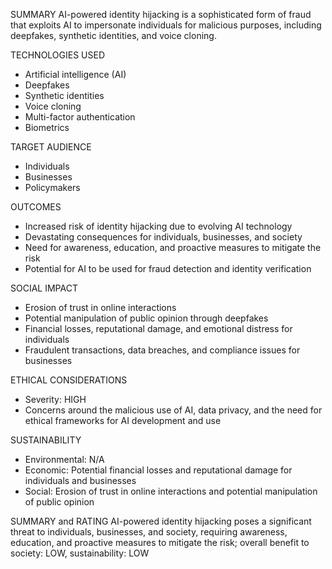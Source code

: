 SUMMARY
AI-powered identity hijacking is a sophisticated form of fraud that exploits AI to impersonate individuals for malicious purposes, including deepfakes, synthetic identities, and voice cloning.

TECHNOLOGIES USED
- Artificial intelligence (AI)
- Deepfakes
- Synthetic identities
- Voice cloning
- Multi-factor authentication
- Biometrics

TARGET AUDIENCE
- Individuals
- Businesses
- Policymakers

OUTCOMES
- Increased risk of identity hijacking due to evolving AI technology
- Devastating consequences for individuals, businesses, and society
- Need for awareness, education, and proactive measures to mitigate the risk
- Potential for AI to be used for fraud detection and identity verification

SOCIAL IMPACT
- Erosion of trust in online interactions
- Potential manipulation of public opinion through deepfakes
- Financial losses, reputational damage, and emotional distress for individuals
- Fraudulent transactions, data breaches, and compliance issues for businesses

ETHICAL CONSIDERATIONS
- Severity: HIGH
- Concerns around the malicious use of AI, data privacy, and the need for ethical frameworks for AI development and use

SUSTAINABILITY
- Environmental: N/A
- Economic: Potential financial losses and reputational damage for individuals and businesses
- Social: Erosion of trust in online interactions and potential manipulation of public opinion

SUMMARY and RATING
AI-powered identity hijacking poses a significant threat to individuals, businesses, and society, requiring awareness, education, and proactive measures to mitigate the risk; overall benefit to society: LOW, sustainability: LOW
